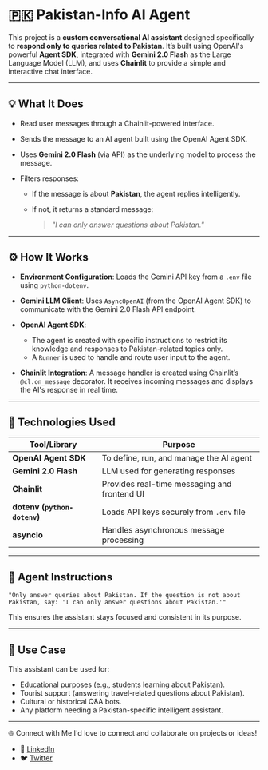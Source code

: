 # 🇵🇰 Pakistan-Info AI Agent

This project is a **custom conversational AI assistant** designed specifically to **respond only to queries related to Pakistan**. It’s built using OpenAI's powerful **Agent SDK**, integrated with **Gemini 2.0 Flash** as the Large Language Model (LLM), and uses **Chainlit** to provide a simple and interactive chat interface.

---

## 💡 What It Does

* Read user messages through a Chainlit-powered interface.
* Sends the message to an AI agent built using the OpenAI Agent SDK.
* Uses **Gemini 2.0 Flash** (via API) as the underlying model to process the message.
* Filters responses:

  * If the message is about **Pakistan**, the agent replies intelligently.
  * If not, it returns a standard message:

    > *"I can only answer questions about Pakistan."*

---

## ⚙️ How It Works

* **Environment Configuration**:
  Loads the Gemini API key from a `.env` file using `python-dotenv`.

* **Gemini LLM Client**:
  Uses `AsyncOpenAI` (from the OpenAI Agent SDK) to communicate with the Gemini 2.0 Flash API endpoint.

* **OpenAI Agent SDK**:

  * The agent is created with specific instructions to restrict its knowledge and responses to Pakistan-related topics only.
  * A `Runner` is used to handle and route user input to the agent.

* **Chainlit Integration**:
  A message handler is created using Chainlit’s `@cl.on_message` decorator. It receives incoming messages and displays the AI's response in real time.

---

## 🧰 Technologies Used

| Tool/Library                 | Purpose                                      |
| ---------------------------- | -------------------------------------------- |
| **OpenAI Agent SDK**         | To define, run, and manage the AI agent      |
| **Gemini 2.0 Flash**         | LLM used for generating responses            |
| **Chainlit**                 | Provides real-time messaging and frontend UI |
| **dotenv (`python-dotenv`)** | Loads API keys securely from `.env` file     |
| **asyncio**                  | Handles asynchronous message processing      |

---

## 🧠 Agent Instructions

```text
"Only answer queries about Pakistan. If the question is not about Pakistan, say: 'I can only answer questions about Pakistan.'"
```

This ensures the assistant stays focused and consistent in its purpose.

---

## 📌 Use Case

This assistant can be used for:

* Educational purposes (e.g., students learning about Pakistan).
* Tourist support (answering travel-related questions about Pakistan).
* Cultural or historical Q\&A bots.
* Any platform needing a Pakistan-specific intelligent assistant.

---


🌐 Connect with Me
I'd love to connect and collaborate on projects or ideas!

- 🔗 [LinkedIn](https://www.linkedin.com/in/fazilat-jahan-web-developer)
- 🐦 [Twitter](https://x.com/ItxFaziSays)